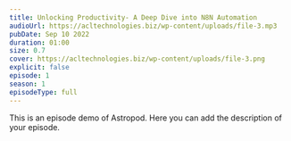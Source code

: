 ```yaml
---
title: Unlocking Productivity- A Deep Dive into N8N Automation 
audioUrl: https://acltechnologies.biz/wp-content/uploads/file-3.mp3
pubDate: Sep 10 2022
duration: 01:00
size: 0.7
cover: https://acltechnologies.biz/wp-content/uploads/file-3.png
explicit: false
episode: 1
season: 1
episodeType: full
---
```

This is an episode demo of Astropod. Here you can add the description of your episode.